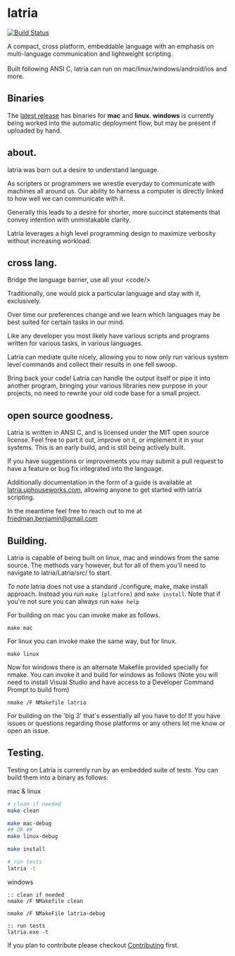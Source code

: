 # latria

[![Build Status](https://travis-ci.org/montymxb/latria.svg?branch=master)](https://travis-ci.org/montymxb/latria)

A compact, cross platform, embeddable language with an emphasis on multi-language communication and lightweight scripting.
<br/><br/>
Built following ANSI C, latria can run on mac/linux/windows/android/ios and more.<br/>

<h2>Binaries</h2>

The [latest release](https://github.com/montymxb/latria/releases/latest/) has binaries for **mac** and **linux**. **windows** is currently being worked into the automatic deployment flow, but may be present if uploaded by hand.

<h2>about.</h2>

latria was born out a desire to understand language.

As scripters or programmers we wrestle everyday to communicate with machines all around us. Our ability to harness a computer is directly linked to how well we can communicate with it.

Generally this leads to a desire for shorter, more succinct statements that convey intention with unmistakable clarity.

Latria leverages a high level programming design to maximize verbosity without increasing workload. 


<h2>cross lang.</h2>

Bridge the language barrier, use all your &lt;code/&gt;

Traditionally, one would pick a particular language and stay with it, exclusively.

Over time our preferences change and we learn which languages may be best suited for certain tasks in our mind.

Like any developer you most likely have various scripts and programs written for various tasks, in various languages.

Latria can mediate quite nicely, allowing you to now only run various system level commands and collect their results in one fell swoop.

Bring back your code! Latria can handle the output itself or pipe it into another program, bringing your various libraries new purpose in your projects, no need to rewrite your old code base for a small project.

<h2>open source goodness.</h2>

Latria is written in ANSI C, and is licensed under the MIT open source license. Feel free to part it out, improve on it, or implement it in your systems. This is an early build, and is still being actively built.

If you have suggestions or improvements you may submit a pull request to have a feature or bug fix integrated into the language.

Additionally documentation in the form of a guide is available at <a href="http://latria.uphouseworks.com">latria.uphouseworks.com</a>, allowing anyone to get started with latria scripting.

In the meantime feel free to reach out to me at friedman.benjamin@gmail.com


<h2>Building.</h2>

Latria is capable of being built on linux, mac and windows from the same source. The methods vary however, but for all of them you'll need to navigate to latria/Latria/src/ to start.

<i>To note</i> latria does not use a standard ./configure, make, make install approach. Instead you run ```make [platform]``` and ```make install```.
Note that if you're not sure you can always run ```make help```

For building on mac you can invoke make as follows.
```
make mac
```

For linux you can invoke make the same way, but for linux.
```
make linux
```

Now for windows there is an alternate Makefile provided specially for nmake. You can invoke it and build for windows as follows (Note you will need to install Visual Studio and have access to a Developer Command Prompt to build from)
```
nmake /F NMakefile latria
```

For building on the 'big 3' that's essentially all you have to do! If you have issues or questions regarding those platforms or any others let me know or open an issue.

<h2>Testing.</h2>

Testing on Latria is currently run by an embedded suite of tests. You can build them into a binary as follows:

mac & linux
```bash
# clean if needed
make clean

make mac-debug
## OR ##
make linux-debug

make install

# run tests
latria -t
```

windows
```batch
:: clean if needed
nmake /F NMakefile clean

nmake /F NMakeFile latria-debug

:: run tests
latria.exe -t
```

If you plan to contribute please checkout <a href='CONTRIBUTING.md'>Contributing</a> first.



